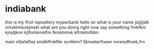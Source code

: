 # indiabank
this is my first repository
myperbank
hello sir what is your name
jsijijjslk
nmsklmlsvkjmskl
what
are 
you
doing 
right now
say something
fmkfkm
kjnjdjknn
 kjlfnmkmklfm
 fkmklmlvk
  klfmklmfklm
  
main
nfjwleflwj
smdklfmklfer
svnfemrf
fjknwkerfnewr
mnwsdfnwk,frn
